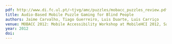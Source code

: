 ```yaml
---
pdf: http://www.di.fc.ul.pt/~tjvg/amc/puzzles/mobacc_puzzles_review.pdf
title: Audio-Based Mobile Puzzle Gaming for Blind People
authors: Jaime Carvalho, Tiago Guerreiro, Luis Duarte, Luis Carriço
venue: MOBACC 2012: Mobile Accessibility Workshop at MobileHCI 2012, San Francisco, USA, September 2012
year: 2012
doi: 
---
```

